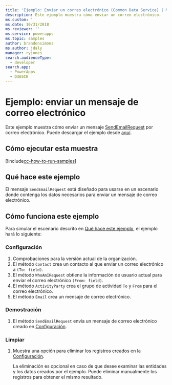 ```yaml
---
title: 'Ejemplo: Enviar un correo electrónico (Common Data Service) | Microsoft Docs'
description: Este ejemplo muestra cómo enviar un correo electrónico.
ms.custom: ''
ms.date: 10/31/2018
ms.reviewer: ''
ms.service: powerapps
ms.topic: samples
author: brandonsimons
ms.author: jdaly
manager: ryjones
search.audienceType:
  - developer
search.app:
  - PowerApps
  - D365CE
---
```

# <a name="sample-send-an-email"></a>Ejemplo: enviar un mensaje de correo electrónico

<!-- https://docs.microsoft.com/dynamics365/customer-engagement/developer/sample-send-email -->

Este ejemplo muestra cómo enviar un mensaje [SendEmailRequest](https://docs.microsoft.com/dotnet/api/microsoft.crm.sdk.messages.sendemailrequest?view=dynamics-general-ce-9) por correo electrónico. Puede descargar el ejemplo desde [aquí](https://github.com/Microsoft/PowerApps-Samples/tree/master/cds/orgsvc/C%23/SenEmail).

## <a name="how-to-run-this-sample"></a>Cómo ejecutar esta muestra

[!include[cc-how-to-run-samples](../../includes/cc-how-to-run-samples.md)]

## <a name="what-this-sample-does"></a>Qué hace este ejemplo

El mensaje `SendEmailRequest` está diseñado para usarse en un escenario donde contenga los datos necesarios para enviar un mensaje de correo electrónico.

## <a name="how-this-sample-works"></a>Cómo funciona este ejemplo

Para simular el escenario descrito en [Qué hace este ejemplo](#what-this-sample-does), el ejemplo hará lo siguiente:

### <a name="setup"></a>Configuración

1. Comprobaciones para la versión actual de la organización.
1. El método `Contact` crea un contacto al que enviar un correo electrónico a `(To: field)`.
1. El método `WhoAmIRequest` obtiene la información de usuario actual para enviar el correo electrónico `(From: field)`.
1. El método `ActivityParty` crea el grupo de actividad `To` y `From` para el correo electrónico.
1. El método `Email` crea un mensaje de correo electrónico.

### <a name="demonstrate"></a>Demostración

1. El método `SendEmailRequest` envía un mensaje de correo electrónico creado en [Configuración](#setup).

### <a name="clean-up"></a>Limpiar

1. Muestra una opción para eliminar los registros creados en la [Configuración](#setup).

    La eliminación es opcional en caso de que desee examinar las entidades y los datos creados por el ejemplo. Puede eliminar manualmente los registros para obtener el mismo resultado.
